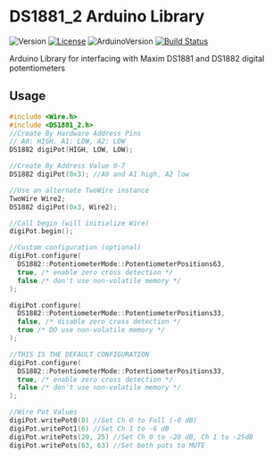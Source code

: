 DS1881_2 Arduino Library
==========================
![Version](https://img.shields.io/badge/Version-1.0.2-blue.svg)
[![License](https://img.shields.io/badge/License-MIT-lightgrey.svg)](https://opensource.org/licenses/MIT)
![ArduinoVersion](https://img.shields.io/badge/Arduino_Version->=1.8.6-lightgrey.svg)
[![Build Status](https://img.shields.io/github/actions/workflow/status/rtnate/Arduino-DS1881_2/arduino-lint.yaml)](https://github.com/rtnate/Arduino-DS1881_2/actions/workflows/arduino-lint.yaml)


Arduino Library for interfacing with Maxim DS1881 and DS1882 digital potentiometers


## Usage 

```C++
#include <Wire.h>
#include <DS1881_2.h>
//Create By Hardware Address Pins
// A0: HIGH, A1: LOW, A2: LOW
DS1882 digiPot(HIGH, LOW, LOW);

//Create By Address Value 0-7
DS1882 digiPot(0x3); //A0 and A1 high, A2 low

//Use an alternate TwoWire instance
TwoWire Wire2;
DS1882 digiPot(0x3, Wire2);

//Call begin (will initialize Wire)
digiPot.begin();

//Custom configuration (optional)
digiPot.configure(
  DS1882::PotentiometerMode::PotentiometerPositions63,
  true, /* enable zero cross detection */
  false /* don't use non-volatile memory */
);

digiPot.configure(
  DS1882::PotentiometerMode::PotentiometerPositions33,
  false, /* disable zero cross detection */
  true /* DO use non-volatile memory */
);

//THIS IS THE DEFAULT CONFIGURATION
digiPot.configure(
  DS1882::PotentiometerMode::PotentiometerPositions33,
  true, /* enable zero cross detection */
  false /* don't use non-volatile memory */
);

//Wire Pot Values
digiPot.writePot0(0) //Set Ch 0 to Full (-0 dB)
digiPot.writePot1(6) //Set Ch 1 to -6 dB
digiPot.writePots(20, 25) //Set Ch 0 to -20 dB, Ch 1 to -25dB
digiPot.writePots(63, 63) //Set both pots to MUTE
```